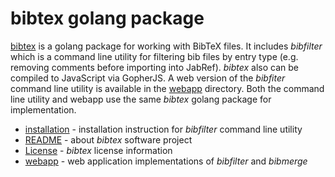 
# bibtex golang package

[bibtex](https://github.com/caltechlibrary/bibtex) is a golang package for working with BibTeX files. 
It includes *bibfilter* which is a command line utility for filtering bib files by entry type 
(e.g. removing comments before importing into JabRef).  *bibtex* also can be compiled to 
JavaScript via GopherJS. A web version of the *bibfiter* command line utility is available in the 
[webapp](webapp/) directory. Both the command line utility and webapp use
the same *bibtex* golang package for implementation.

+ [installation](installation.html) - installation instruction for *bibfilter* command line utility
+ [README](readme.html) - about *bibtex* software project
+ [License](license.html) - *bibtex* license information
+ [webapp](webapp/) - web application implementations of *bibfilter* and *bibmerge* 

